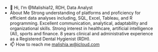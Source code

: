 - 👋 Hi, I’m @Malishia12, RDH, Data Analyst
- About Me
Strong understanding of platforms and proficiency for efficient
data analyses including, SQL, Excel, Tableau, and R programming.
Excellent communication, analytical, adaptability and organizational
skills. Strong interest in healthcare, artificial intelligence (AI),
sports and finance. 8 years clinical and administrative experience
as a Registered Dental Hygienist (RDH).
- 📫 How to reach me malishia.w@icloud.com

